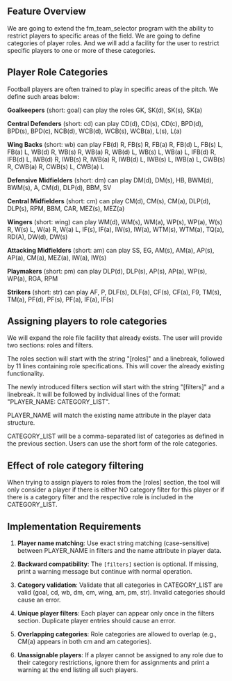 ## Feature Overview

We are going to extend the fm_team_selector program with the ability to
restrict players to specific areas of the field. We are going to define
categories of player roles. And we will add a facility for the user to restrict
specific players to one or more of these categories.

## Player Role Categories

Football players are often trained to play in specific areas of the pitch. We define
such areas below:

**Goalkeepers** (short: goal) can play the roles GK, SK(d), SK(s), SK(a)

**Central Defenders** (short: cd) can play CD(d), CD(s), CD(c), BPD(d), BPD(s), BPD(c), NCB(d), WCB(d), WCB(s), WCB(a), L(s), L(a)

**Wing Backs** (short: wb) can play FB(d) R, FB(s) R, FB(a) R, FB(d) L, FB(s) L, FB(a) L, WB(d) R, WB(s) R, WB(a) R, WB(d) L, WB(s) L, WB(a) L, IFB(d) R, IFB(d) L, IWB(d) R, IWB(s) R, IWB(a) R, IWB(d) L, IWB(s) L, IWB(a) L, CWB(s) R, CWB(a) R, CWB(s) L, CWB(a) L

**Defensive Midfielders** (short: dm) can play DM(d), DM(s), HB, BWM(d), BWM(s), A, CM(d), DLP(d), BBM, SV

**Central Midfielders** (short: cm) can play CM(d), CM(s), CM(a), DLP(d), DLP(s), RPM, BBM, CAR, MEZ(s), MEZ(a)

**Wingers** (short: wing) can play WM(d), WM(s), WM(a), WP(s), WP(a), W(s) R, W(s) L, W(a) R, W(a) L, IF(s), IF(a), IW(s), IW(a), WTM(s), WTM(a), TQ(a), RD(A), DW(d), DW(s)

**Attacking Midfielders** (short: am) can play SS, EG, AM(s), AM(a), AP(s), AP(a), CM(a), MEZ(a), IW(a), IW(s)

**Playmakers** (short: pm) can play DLP(d), DLP(s), AP(s), AP(a), WP(s), WP(a), RGA, RPM

**Strikers** (short: str) can play AF, P, DLF(s), DLF(a), CF(s), CF(a), F9, TM(s), TM(a), PF(d), PF(s), PF(a), IF(a), IF(s)

## Assigning players to role categories

We will expand the role file facility that already exists. The user will provide two sections: roles and filters.

The roles section will start with the string "[roles]" and a linebreak, followed by 11 lines containing role specifications. This will cover the already existing functionality.

The newly introduced filters section will start with the string "[filters]" and a linebreak. It will be followed by individual lines of the format: "PLAYER_NAME: CATEGORY_LIST".

PLAYER_NAME will match the existing name attribute in the player data structure.

CATEGORY_LIST will be a comma-separated list of categories as defined in the previous section. Users can use the short form of the role categories.

## Effect of role category filtering

When trying to assign players to roles from the [roles] section, the tool will only consider a player if there is either NO category filter for this player or if there is a category filter and the respective role is included in the CATEGORY_LIST.

## Implementation Requirements

1. **Player name matching**: Use exact string matching (case-sensitive) between PLAYER_NAME in filters and the name attribute in player data.

2. **Backward compatibility**: The `[filters]` section is optional. If missing, print a warning message but continue with normal operation.

3. **Category validation**: Validate that all categories in CATEGORY_LIST are valid (goal, cd, wb, dm, cm, wing, am, pm, str). Invalid categories should cause an error.

4. **Unique player filters**: Each player can appear only once in the filters section. Duplicate player entries should cause an error.

5. **Overlapping categories**: Role categories are allowed to overlap (e.g., CM(a) appears in both cm and am categories).

6. **Unassignable players**: If a player cannot be assigned to any role due to their category restrictions, ignore them for assignments and print a warning at the end listing all such players.
